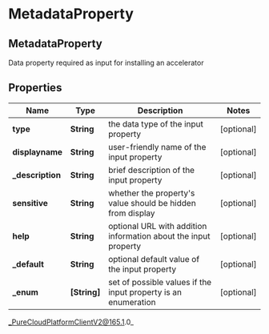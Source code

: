 # MetadataProperty

## MetadataProperty
Data property required as input for installing an accelerator

## Properties

|Name | Type | Description | Notes|
|------------ | ------------- | ------------- | -------------|
| **type** | **String** | the data type of the input property | [optional] |
| **displayname** | **String** | user-friendly name of the input property | [optional] |
| **_description** | **String** | brief description of the input property | [optional] |
| **sensitive** | **String** | whether the property&#39;s value should be hidden from display | [optional] |
| **help** | **String** | optional URL with addition information about the input property | [optional] |
| **_default** | **String** | optional default value of the input property | [optional] |
| **_enum** | **[String]** | set of possible values if the input property is an enumeration | [optional] |



_PureCloudPlatformClientV2@165.1.0_
